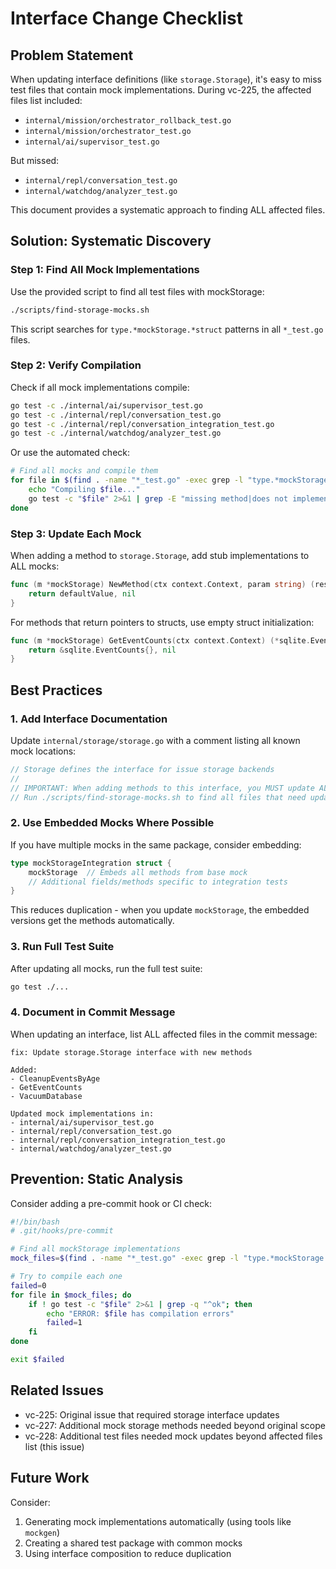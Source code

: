 # Interface Change Checklist

## Problem Statement

When updating interface definitions (like `storage.Storage`), it's easy to miss test files that contain mock implementations. During vc-225, the affected files list included:
- `internal/mission/orchestrator_rollback_test.go`
- `internal/mission/orchestrator_test.go`
- `internal/ai/supervisor_test.go`

But missed:
- `internal/repl/conversation_test.go`
- `internal/watchdog/analyzer_test.go`

This document provides a systematic approach to finding ALL affected files.

## Solution: Systematic Discovery

### Step 1: Find All Mock Implementations

Use the provided script to find all test files with mockStorage:

```bash
./scripts/find-storage-mocks.sh
```

This script searches for `type.*mockStorage.*struct` patterns in all `*_test.go` files.

### Step 2: Verify Compilation

Check if all mock implementations compile:

```bash
go test -c ./internal/ai/supervisor_test.go
go test -c ./internal/repl/conversation_test.go
go test -c ./internal/repl/conversation_integration_test.go
go test -c ./internal/watchdog/analyzer_test.go
```

Or use the automated check:

```bash
# Find all mocks and compile them
for file in $(find . -name "*_test.go" -exec grep -l "type.*mockStorage.*struct" {} \;); do
    echo "Compiling $file..."
    go test -c "$file" 2>&1 | grep -E "missing method|does not implement" || echo "  ✓ OK"
done
```

### Step 3: Update Each Mock

When adding a method to `storage.Storage`, add stub implementations to ALL mocks:

```go
func (m *mockStorage) NewMethod(ctx context.Context, param string) (result, error) {
    return defaultValue, nil
}
```

For methods that return pointers to structs, use empty struct initialization:

```go
func (m *mockStorage) GetEventCounts(ctx context.Context) (*sqlite.EventCounts, error) {
    return &sqlite.EventCounts{}, nil
}
```

## Best Practices

### 1. Add Interface Documentation

Update `internal/storage/storage.go` with a comment listing all known mock locations:

```go
// Storage defines the interface for issue storage backends
//
// IMPORTANT: When adding methods to this interface, you MUST update ALL mock implementations.
// Run ./scripts/find-storage-mocks.sh to find all files that need updates.
```

### 2. Use Embedded Mocks Where Possible

If you have multiple mocks in the same package, consider embedding:

```go
type mockStorageIntegration struct {
    mockStorage  // Embeds all methods from base mock
    // Additional fields/methods specific to integration tests
}
```

This reduces duplication - when you update `mockStorage`, the embedded versions get the methods automatically.

### 3. Run Full Test Suite

After updating all mocks, run the full test suite:

```bash
go test ./...
```

### 4. Document in Commit Message

When updating an interface, list ALL affected files in the commit message:

```
fix: Update storage.Storage interface with new methods

Added:
- CleanupEventsByAge
- GetEventCounts
- VacuumDatabase

Updated mock implementations in:
- internal/ai/supervisor_test.go
- internal/repl/conversation_test.go
- internal/repl/conversation_integration_test.go
- internal/watchdog/analyzer_test.go
```

## Prevention: Static Analysis

Consider adding a pre-commit hook or CI check:

```bash
#!/bin/bash
# .git/hooks/pre-commit

# Find all mockStorage implementations
mock_files=$(find . -name "*_test.go" -exec grep -l "type.*mockStorage.*struct" {} \;)

# Try to compile each one
failed=0
for file in $mock_files; do
    if ! go test -c "$file" 2>&1 | grep -q "^ok"; then
        echo "ERROR: $file has compilation errors"
        failed=1
    fi
done

exit $failed
```

## Related Issues

- vc-225: Original issue that required storage interface updates
- vc-227: Additional mock storage methods needed beyond original scope
- vc-228: Additional test files needed mock updates beyond affected files list (this issue)

## Future Work

Consider:
1. Generating mock implementations automatically (using tools like `mockgen`)
2. Creating a shared test package with common mocks
3. Using interface composition to reduce duplication
